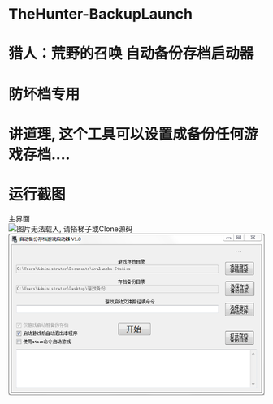 # TheHunter-BackupLaunch
# 猎人：荒野的召唤 自动备份存档启动器
# 防坏档专用
# 讲道理, 这个工具可以设置成备份任何游戏存档....



运行截图  
========


主界面  
![图片无法载入, 请搭梯子或Clone源码](https://cdn.jsdelivr.net/gh/HeSuxiang/TheHunter-BackupLaunch@main/TheHunter-BackupLaunch/screen-shot.PNG)  
![图片无法载入, 请搭梯子或Clone源码](https://github.com/HeSuxiang/TheHunter-BackupLaunch/raw/main/TheHunter-BackupLaunch/screen-shot.PNG)  
